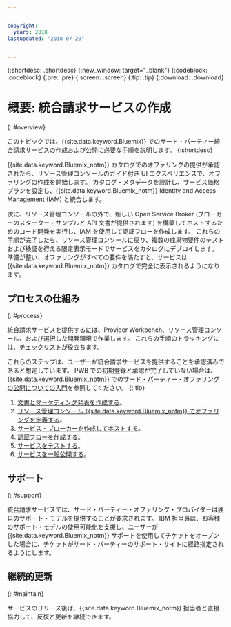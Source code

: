 ```yaml
---


copyright:
  years: 2018
lastupdated: "2018-07-20"


---
```


{:shortdesc: .shortdesc}
{:new_window: target="_blank"}
{:codeblock: .codeblock}
{:pre: .pre}
{:screen: .screen}
{:tip: .tip}
{:download: .download}

# 概要: 統合請求サービスの作成
{: #overview}

このトピックでは、{{site.data.keyword.Bluemix}} でのサード・パーティー統合請求サービスの作成および公開に必要な手順を説明します。 
{:shortdesc}

{{site.data.keyword.Bluemix_notm}} カタログでのオファリングの提供が承認されたら、リソース管理コンソールのガイド付き UI エクスペリエンスで、オファリングの作成を開始します。 カタログ・メタデータを設計し、サービス価格プランを設定し、{{site.data.keyword.Bluemix_notm}} Identity and Access Management (IAM) と統合します。 

次に、リソース管理コンソールの外で、新しい Open Service Broker (ブローカーのスターター・サンプルと API 文書が提供されます) を構築してホストするためのコード開発を実行し、IAM を使用して認証フローを作成します。 これらの手順が完了したら、リソース管理コンソールに戻り、複数の成果物要件のテストおよび検証を行える限定表示モードでサービスをカタログにデプロイします。 準備が整い、オファリングがすべての要件を満たすと、サービスは {{site.data.keyword.Bluemix_notm}} カタログで完全に表示されるようになります。


## プロセスの仕組み
{: #process}

統合請求サービスを提供するには、Provider Workbench、リソース管理コンソール、および選択した開発環境で作業します。 これらの手順のトラッキングには、[チェックリスト](/docs/third-party/checklist.html#checklist)が役立ちます。

これらのステップは、ユーザーが統合請求サービスを提供することを承認済みであると想定しています。 PWB での初期登録と承認が完了していない場合は、[{{site.data.keyword.Bluemix_notm}} でのサード・パーティー・オファリングの公開についての入門](/docs/third-party/index.md)を参照してください。
{: tip}

1. [文書とマーケティング発表を作成する](/docs/third-party/cis1-docs-marketing.html)。
2. [リソース管理コンソール {{site.data.keyword.Bluemix_notm}} でオファリングを定義する](/docs/third-party/cis2-rmc-define.html)。
3. [サービス・ブローカーを作成してホストする](/docs/third-party/cis3-broker.html)。
4. [認証フローを作成する](/docs/third-party/cis5-iam.html)。
5. [サービスをテストする](/docs/third-party/cis4-rmc-publish.html)。
6. [サービスを一般公開する](/docs/third-party/cis6-ga.html)。

## サポート
{: #support}

統合請求サービスでは、サード・パーティー・オファリング・プロバイダーは独自のサポート・モデルを提供することが要求されます。 IBM 担当員は、お客様のサポート・モデルの使用可能化を支援し、ユーザーが {{site.data.keyword.Bluemix_notm}} サポートを使用してチケットをオープンした場合に、チケットがサード・パーティーのサポート・サイトに経路指定されるようにします。

## 継続的更新
{: #maintain}

サービスのリリース後は、{{site.data.keyword.Bluemix_notm}} 担当者と直接協力して、反復と更新を継続できます。



